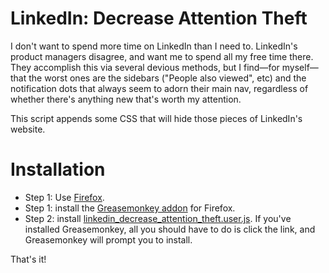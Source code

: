 # LinkedIn: Decrease Attention Theft

I don't want to spend more time on LinkedIn than I need to. LinkedIn's product managers disagree, and want me to spend all my free time there. They accomplish this via several devious methods, but I find—for myself—that the worst ones are the sidebars ("People also viewed", etc) and the notification dots that always seem to adorn their main nav, regardless of whether there's anything new that's worth my attention.

This script appends some CSS that will hide those pieces of LinkedIn's website.

# Installation

* Step 1: Use [Firefox](https://www.mozilla.org/en-US/firefox/new/).
* Step 1: install the [Greasemonkey addon](https://addons.mozilla.org/en-US/firefox/addon/greasemonkey/) for Firefox.
* Step 2: install [linkedin_decrease_attention_theft.user.js](#). If you've installed Greasemonkey, all you should have to do is click the link, and Greasemonkey will prompt you to install.

That's it!